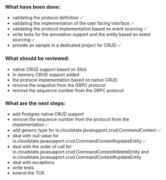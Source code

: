 ### What have been done:
- validating the protocol definition :white_check_mark:
- validating the implementation of the user facing interface :white_check_mark:
- validating the protocol implementation based on event sourcing :white_check_mark:
- write tests for the annotation support and the entity based on event sourcing :white_check_mark:
- provide an sample in a dedicated project for CRUD :white_check_mark:

### What should be reviewed:
- native CRUD support based on Slick
- In memory CRUD support added
- the protocol implementation based on native CRUD
- remove the snapshot from the GRPC protocol
- remove the sequence number from the GRPC protocol

### What are the next steps:
- add Postgres native CRUD support
- remove the sequence number from the protocol from the implementation :white_check_mark:
- add generic type for io.cloudstate.javasupport.crud.CommandContext :white_check_mark:
- deal with null value for io.cloudstate.javasupport.crud.CommandContext#updateEntity :white_check_mark:
- deal with the order of call for io.cloudstate.javasupport.crud.CommandContext#deleteEntity and io.cloudstate.javasupport.crud.CommandContext#updateEntity
- deal with exceptions
- write tests
- extend the TCK